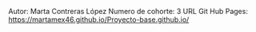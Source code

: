 Autor:              Marta Contreras López
Numero de cohorte:   3
URL Git Hub Pages:  https://martamex46.github.io/Proyecto-base.github.io/
